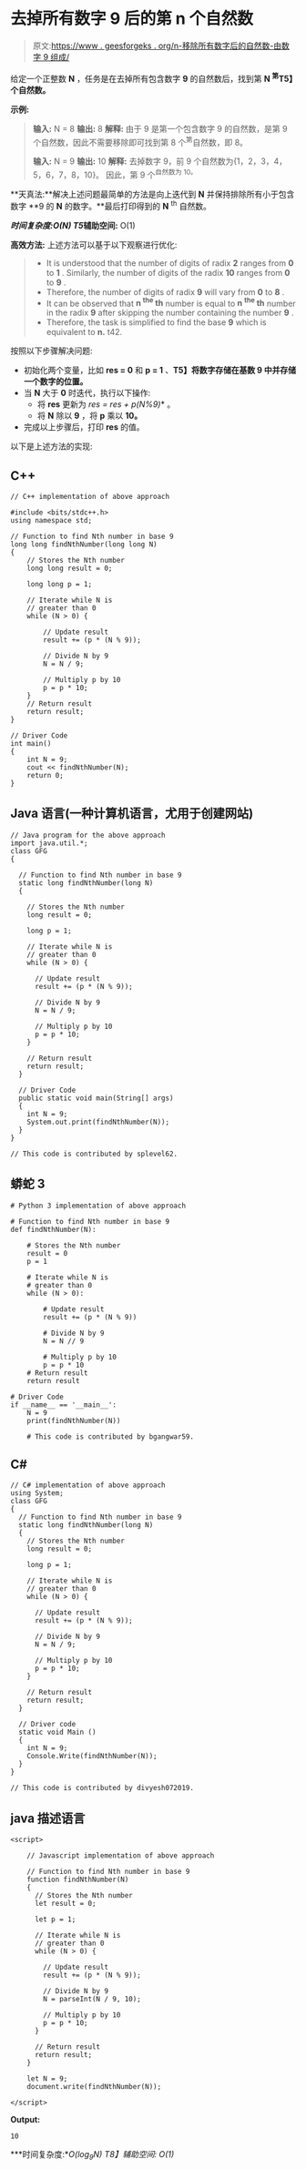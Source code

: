 # 去掉所有数字 9 后的第 n 个自然数

> 原文:[https://www . geesforgeks . org/n-移除所有数字后的自然数-由数字 9 组成/](https://www.geeksforgeeks.org/nth-natural-number-after-removing-all-numbers-consisting-of-the-digit-9/)

给定一个正整数 **N** ，任务是在去掉所有包含数字 **9** 的自然数后，找到第 **N <sup>第</sup>T5】个自然数。**

**示例:**

> **输入:** N = 8
> **输出:** 8
> **解释:**
> 由于 9 是第一个包含数字 9 的自然数，是第 9 个自然数，因此不需要移除即可找到第 8 个<sup>第</sup>自然数，即 8。
> 
> **输入:** N = 9
> **输出:** 10
> **解释:**
> 去掉数字 9，前 9 个自然数为{1，2，3，4，5，6，7，8，10}。
> 因此，第 9 个<sup>自然数为 10。</sup>

**天真法:**解决上述问题最简单的方法是向上迭代到 **N** 并保持排除所有小于包含数字 **9 的 **N** 的数字。**最后打印得到的 **N** <sup>th</sup> 自然数。

***时间复杂度:**O(N)*
T5**辅助空间:** O(1)

**高效方法:** 上述方法可以基于以下观察进行优化:

> *   It is understood that the number of digits of radix **2** ranges from **0** to **1** . Similarly, the number of digits of the radix **10** ranges from **0** to **9** .
> *   Therefore, the number of digits of radix **9** will vary from **0** to **8** .
> *   It can be observed that **n <sup>the</sup> th** number is equal to **n <sup>the</sup> th** number in the radix **9** after skipping the number containing the number **9** .
> *   Therefore, the task is simplified to find the base **9** which is equivalent to **n.** t42.

按照以下步骤解决问题:

*   初始化两个变量，比如 **res = 0** 和 **p = 1** 、**T5】将数字存储在基数 **9** 中并存储一个数字的位置。**
*   当 **N** 大于 **0** 时迭代，执行以下操作:
    *   将 **res** 更新为 **res = res + p*(N%9)** 。
    *   将 **N** 除以 **9** ，将 **p** 乘以 **10。**
*   完成以上步骤后，打印 **res** 的值。

以下是上述方法的实现:

## C++

```
// C++ implementation of above approach

#include <bits/stdc++.h>
using namespace std;

// Function to find Nth number in base 9
long long findNthNumber(long long N)
{
    // Stores the Nth number
    long long result = 0;

    long long p = 1;

    // Iterate while N is
    // greater than 0
    while (N > 0) {

        // Update result
        result += (p * (N % 9));

        // Divide N by 9
        N = N / 9;

        // Multiply p by 10
        p = p * 10;
    }
    // Return result
    return result;
}

// Driver Code
int main()
{
    int N = 9;
    cout << findNthNumber(N);
    return 0;
}
```

## Java 语言(一种计算机语言，尤用于创建网站)

```
// Java program for the above approach
import java.util.*;
class GFG
{

  // Function to find Nth number in base 9
  static long findNthNumber(long N)
  {

    // Stores the Nth number
    long result = 0;

    long p = 1;

    // Iterate while N is
    // greater than 0
    while (N > 0) {

      // Update result
      result += (p * (N % 9));

      // Divide N by 9
      N = N / 9;

      // Multiply p by 10
      p = p * 10;
    }

    // Return result
    return result;
  }

  // Driver Code
  public static void main(String[] args)
  {
    int N = 9;
    System.out.print(findNthNumber(N));
  }
}

// This code is contributed by splevel62.
```

## 蟒蛇 3

```
# Python 3 implementation of above approach

# Function to find Nth number in base 9
def findNthNumber(N):

    # Stores the Nth number
    result = 0
    p = 1

    # Iterate while N is
    # greater than 0
    while (N > 0):

        # Update result
        result += (p * (N % 9))

        # Divide N by 9
        N = N // 9

        # Multiply p by 10
        p = p * 10
    # Return result
    return result

# Driver Code
if __name__ == '__main__':
    N = 9
    print(findNthNumber(N))

    # This code is contributed by bgangwar59.
```

## C#

```
// C# implementation of above approach
using System;
class GFG
{
  // Function to find Nth number in base 9
  static long findNthNumber(long N)
  {
    // Stores the Nth number
    long result = 0;

    long p = 1;

    // Iterate while N is
    // greater than 0
    while (N > 0) {

      // Update result
      result += (p * (N % 9));

      // Divide N by 9
      N = N / 9;

      // Multiply p by 10
      p = p * 10;
    }

    // Return result
    return result;
  }

  // Driver code 
  static void Main ()
  {
    int N = 9;
    Console.Write(findNthNumber(N));
  }
}

// This code is contributed by divyesh072019.
```

## java 描述语言

```
<script>

    // Javascript implementation of above approach

    // Function to find Nth number in base 9
    function findNthNumber(N)
    {
      // Stores the Nth number
      let result = 0;

      let p = 1;

      // Iterate while N is
      // greater than 0
      while (N > 0) {

        // Update result
        result += (p * (N % 9));

        // Divide N by 9
        N = parseInt(N / 9, 10);

        // Multiply p by 10
        p = p * 10;
      }

      // Return result
      return result;
    }

    let N = 9;
    document.write(findNthNumber(N));

</script>
```

**Output:** 

```
10
```

***时间复杂度:**O(log<sub>9</sub>N)*
*T8】辅助空间: O(1)*